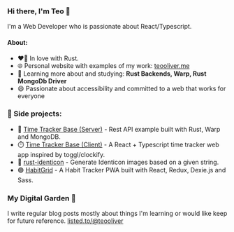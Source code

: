 ### Hi there, I'm Teo 👋
I'm a Web Developer who is passionate about React/Typescript.

#### About:
- ❤️‍🔥 In love with Rust.
- 🌐 Personal website with examples of my work: <a href="https://teooliver.me/">teooliver.me</a>
- 🌱 Learning more about and studying: **Rust Backends, Warp, Rust MongoDb Driver**
- 😄 Passionate about accessibility and committed to a web that works for everyone

### 🚀 Side projects:
- 🦀 [Time Tracker Base (Server)](https://github.com/teooliver/ttb-server) - Rest API example built with Rust, Warp and MongoDB.
- ⏱️ [Time Tracker Base (Client)](https://github.com/teooliver/ttb-client) - A React + Typescript time tracker web app inspired by toggl/clockify.
- 🦀 [rust-identicon](https://github.com/teooliver/rust-identicon) - Generate Identicon images based on a given string.
- 🟣 [HabitGrid](https://habitgrid.xyz) - A Habit Tracker PWA built with React, Redux, Dexie.js and Sass.

### My Digital Garden 🌱
I write regular blog posts mostly about things I'm learning or would like keep for future reference.
<a href="https://listed.to/@teooliver">listed.to/@teooliver</a>

<!--
**teooliver/teooliver** is a ✨ _special_ ✨ repository because its `README.md` (this file) appears on your GitHub profile.

Here are some ideas to get you started:

- 🔭 I’m currently working on ...
- 🌱 I’m currently learning ...
- 👯 I’m looking to collaborate on ...
- 🤔 I’m looking for help with ...
- 💬 Ask me about ...
- 📫 How to reach me: ...
- 😄 Pronouns: ...
- ⚡ Fun fact: ...
-->
